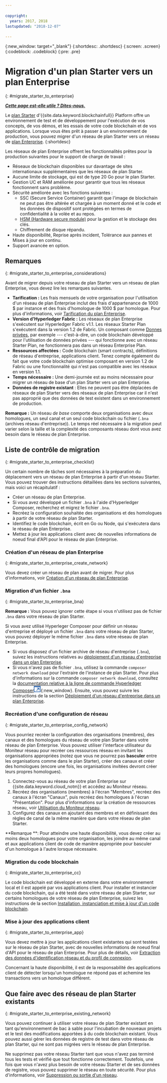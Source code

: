 ```yaml
---

copyright:
  years: 2017, 2018
lastupdated: "2018-12-07"

---
```


{:new_window: target="_blank"}
{:shortdesc: .shortdesc}
{:screen: .screen}
{:codeblock: .codeblock}
{:pre: .pre}

# Migration d'un plan Starter vers un plan Enterprise
{: #migrate_starter_to_enterprise}


***[Cette page est-elle utile ? Dites-nous.](https://www.surveygizmo.com/s3/4501493/IBM-Blockchain-Documentation)***


Le [plan Starter](../starter_plan.html) d'{{site.data.keyword.blockchainfull}} Platform offre un environnement de test et de développement pour l'exécution de vos concepts, de vos démos, et les essais de votre code blockchain et de vos applications. Lorsque vous êtes prêt à passer à un environnement de production, vous pouvez migrer d'un réseau de plan Starter vers un réseau de [plan Enterprise](../enterprise_plan.html).
{:shortdesc}

Les réseaux de plan Enterprise offrent les fonctionnalités prêtes pour la production suivantes pour le support de charge de travail :

- Réseaux de blockchain disponibles sur davantage de sites internationaux supplémentaires que les réseaux de plan Starter.
- Aucune limite de stockage, qui est de type 20 Go pour le plan Starter.
- Gestion UC et RAM améliorée pour garantir que tous les réseaux fonctionnent sans problème.
- Sécurité améliorée avec les fonctions suivantes :
  - SSC (Secure Service Container) garantit que l'image de blockchain ne peut pas être altérée et chargée à un moment donné et le code et les données de dispositif sont protégées en termes de confidentialité à la volée et au repos.
  - [HSM (Hardware secure module)](../glossary.html#hsm) pour la gestion et le stockage des clés.
  - Chiffrement de disque répandu.
- Haute disponibilité, Reprise après incident, Tolérance aux pannes et Mises à jour en continu.
- Support avancée en option.

## Remarques
{: #migrate_starter_to_enterprise_considerations}

Avant de migrer depuis votre réseau de plan Starter vers un réseau de plan Enterprise, vous devez lire les remarques suivantes.

- **Tarification :** Les frais mensuels de votre organisation pour l'utilisation d'un réseau de plan Enterprise inclut des frais d'appartenance de 1000 $ par instance et des frais d'homologue de 1000 $ par homologue. Pour plus d'informations, voir
[Tarification du plan Enterprise](pricing.html#enterprise-plan-pricing).
- **Version d'Hyperledger Fabric :** Les réseaux de plan Enterprise s'exécutent sur Hyperledger Fabric v1.1. Les réseaux Starter Plan s'exécutent dans la version 1.2 de Fabric. Un composant comme [Donnes privées](https://hyperledger-fabric.readthedocs.io/en/release-1.2/private-data/private-data.html), par exemple --- c'est-à-dire, un code blockchain développé pour l'utilisation de données privées --- qui fonctionne avec un réseau Starter Plan, ne fonctionnera pas dans un réseau Enterprise Plan.
- **Ressources affectées :** Code blockchain (smart contracts), définitions de réseau d'entreprise, applications client. Tenez compte également du fait que votre code blockchain optimise composant en version 1.2 de Fabric ou une fonctionnalité qui n'est pas compatible avec les réseaux en version 1.1.
- **Temps nécessaire :** Une demi-journée est au moins nécessaire pour migrer un réseau de base d'un plan Starter vers un plan Enterprise.
- **Données de registre existant** : Elles ne peuvent pas être déplacées de réseaux de plan Starter vers des réseaux de plan Enterprise car il n'est pas approprié que des données de test existent dans un environnement de production.

**Remarque :** Un réseau *de base* comporte deux organisations avec deux homologues, un seul canal et un seul code blockchain ou fichier (`.bna` (archives réseau d'entreprise)). Le temps réel nécessaire à la migration peut varier selon la taille et la complexité des composants réseau dont vous avez besoin dans le réseau de plan Enterprise.

## Liste de contrôle de migration
{: #migrate_starter_to_enterprise_checklist}

Un certain nombre de tâches sont nécessaires à la préparation du déplacement vers un réseau de plan Enterprise à partir d'un réseau Starter. Vous pouvez trouver des instructions détaillées dans les sections suivantes, mais voici un récapitulatif :

- Créer un réseau de plan Enterprise.
- Si vous avez développé un fichier `.bna` à l'aide d'Hyperledger Composer, recherchez et migrez le fichier `.bna`.
- Recréez la configuration souhaitée des organisations et des homologues à partir de votre réseau de plan Starter.
- Identifiez le code blockchain, écrit en Go ou Node, qui s'exécutera dans le réseau de plan Enterprise.
- Mettez à jour les applications client avec de nouvelles informations de noeud final d'API pour le réseau de plan Enterprise.

### Création d'un réseau de plan Enterprise
{: #migrate_starter_to_enterprise_create_network}

Vous devez créer un réseau de plan avant de migrer. Pour plus d'informations, voir [Création d'un réseau de plan Enterprise](../get_start.html#creating-a-network).

### Migration d'un fichier `.bna`
{: #migrate_starter_to_enterprise_bna}

**Remarque :** Vous pouvez ignorer cette étape si vous n'utilisez pas de fichier `.bna` dans votre réseau de plan Starter.

Si vous avez utilisé Hyperleger Composer pour définir un réseau d'entreprise et déployé un fichier `.bna` dans votre réseau de plan Starter, vous pouvez déployer le même fichier `.bna` dans votre réseau de plan Enterprise.

- Si vous disposez d'un fichier archive de réseau d'entreprise (`.bna`), suivez les instructions relatives au [déploiement d'un réseau d'entreprise dans un plan Enterprise](../develop_enterprise.html).
- Si vous n'avez pas de fichier `.bna`, utilisez la commande `composer network download` pour l'extraire de l'instance de plan Starter. Pour plus d'informations sur la commande `composer network download`, consultez la [documentation relative à la ligne de commande Hyperledger Composer![Icône de lien externe](../images/external_link.svg "Icône de lien externe")](https://hyperledger.github.io/composer/latest/reference/commands){:new_window}. Ensuite, vous pouvez suivre les instructions de la section [Déploiement d'un réseau d'entreprise dans un plan Enterprise](../develop_enterprise.html).

### Recréation d'une configuration de réseau
{: #migrate_starter_to_enterprise_config_network}

Vous pourriez recréer la configuration des organisations (membres), des canaux et des homologues du réseau de votre plan Starter dans votre réseau de plan Enterprise. Vous pouvez utiliser l'interface utilisateur du Moniteur réseau pour recréer ces ressources réseau en invitant les organisations appropriées (notez que vous ne pourrez pas **basculer** entre les organisations comme dans le plan Starter), créer des canaux et créer des homologues (encore une fois, les organisations invitées devront créer leurs propres homologues).

1. Connectez-vous au réseau de votre plan Enterprise sur {{site.data.keyword.cloud_notm}} et accédez au Moniteur réseau.
2. Recréez des organisations (membres) à l'écran "Membres", recréez des canaux à l'écran "Canaux", puis recréez des homologues à l'écran "Présentation". Pour plus d'informations sur la création de ressources réseau, voir [Utilisation du Moniteur réseau](../v10_dashboard.html#overview).
3. Configurez des canaux en ajoutant des membres et en définissant des règles de canal de la même manière que dans votre réseau de plan Starter.

**Remarque **: Pour atteindre une haute disponibilité, vous devez créer au moins deux homologues pour votre organisation, les joindre au même canal et aux applications client de code de manière appropriée pour basculer d'un homologue à l'autre lorsque nécessaire.

### Migration du code blockchain
{: #migrate_starter_to_enterprise_cc}

Le code blockchain est développé en externe dans votre environnement local et il est appelé par vos applications client. Pour installer et instancier du code blockchain, qui a été testé dans votre réseau de plan Starter, sur certains homologues de votre réseau de plan Enterprise, suivez les instructions de la section [Installation, instanciation et mise à jour d'un code blockchain](./install_instantiate_chaincode.html#installchaincode).

### Mise à jour des applications client
{: #migrate_starter_to_enterprise_app}

Vous devez mettre à jour les applications client existantes qui sont testées sur le réseau de plan Starter, avec de nouvelles informations de noeud final d'API pour le réseau de plan Enterprise. Pour plus de détails, voir [Extraction des données d'identification réseau et du profil de connexion](../get_start.html#retrieving-network-credentials-and-connection-profile).

Concernant la haute disponibilité, il est de la responsabilité des applications client de détecter lorsqu'un homologue ne répond pas et achemine les transactions vers un homologue différent.

## Que faire avec des réseau de plan Starter existants
{: #migrate_starter_to_enterprise_existing_network}

Vous pouvez continuer à utiliser votre réseau de plan Starter existant en tant qu'environnement de bac à sable pour l'incubation de nouveaux projets et le test des modifications apportées à du code blockchain existant. Vous pouvez aussi gérer les données de registre de test dans votre réseau de plan Starter, qui ne sont pas migrées vers le réseau de plan Enterprise.

Ne supprimez pas votre réseau Starter tant que vous n'avez pas terminé tous les tests et vérifié que tout fonctionne correctement. Toutefois, une fois que vous n'avez plus besoin de votre réseau Starter et de ses données de registre, vous pouvez supprimer le réseau en toute sécurité. Pour plus d'informations, voir [Suppression ou sortie d'un réseau](../get_start_starter_plan.html#deleting-or-leaving-a-network).
